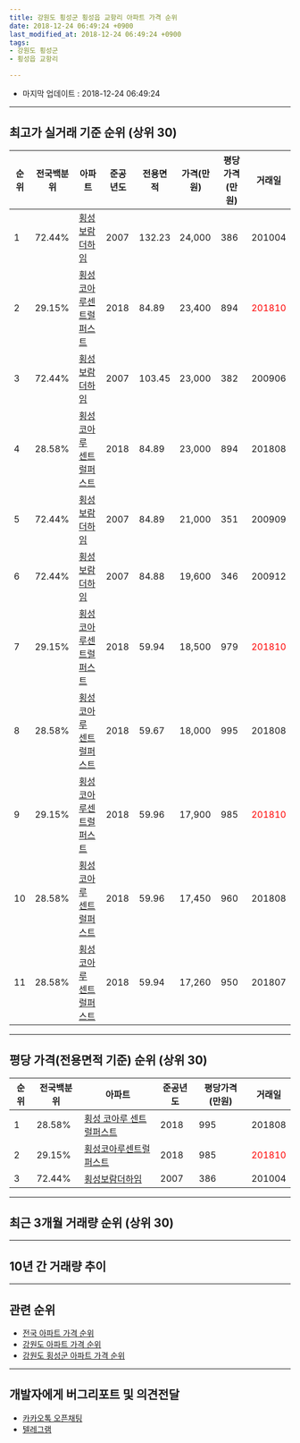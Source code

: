 ```yaml
---
title: 강원도 횡성군 횡성읍 교항리 아파트 가격 순위
date: 2018-12-24 06:49:24 +0900
last_modified_at: 2018-12-24 06:49:24 +0900
tags:
- 강원도 횡성군
- 횡성읍 교항리

---
```


* 마지막 업데이트 : 2018-12-24 06:49:24

---

## 최고가 실거래 기준 순위 (상위 30)


|순위|전국백분위|아파트|준공년도|전용면적|가격(만원)|평당가격(만원)|거래일|
|---|---|---|---|---|---|---|---|
|1|72.44%|[횡성보람더하임](https://search.naver.com/search.naver?query=%EA%B0%95%EC%9B%90%EB%8F%84+%ED%9A%A1%EC%84%B1%EA%B5%B0+%ED%9A%A1%EC%84%B1%EC%9D%8D+%EA%B5%90%ED%95%AD%EB%A6%AC+%ED%9A%A1%EC%84%B1%EB%B3%B4%EB%9E%8C%EB%8D%94%ED%95%98%EC%9E%84)|2007|132.23|24,000|386|201004|
|2|29.15%|[횡성코아루센트럴퍼스트](https://search.naver.com/search.naver?query=%EA%B0%95%EC%9B%90%EB%8F%84+%ED%9A%A1%EC%84%B1%EA%B5%B0+%ED%9A%A1%EC%84%B1%EC%9D%8D+%EA%B5%90%ED%95%AD%EB%A6%AC+%ED%9A%A1%EC%84%B1%EC%BD%94%EC%95%84%EB%A3%A8%EC%84%BC%ED%8A%B8%EB%9F%B4%ED%8D%BC%EC%8A%A4%ED%8A%B8)|2018|84.89|23,400|894|<span style="color:red">201810</span>|
|3|72.44%|[횡성보람더하임](https://search.naver.com/search.naver?query=%EA%B0%95%EC%9B%90%EB%8F%84+%ED%9A%A1%EC%84%B1%EA%B5%B0+%ED%9A%A1%EC%84%B1%EC%9D%8D+%EA%B5%90%ED%95%AD%EB%A6%AC+%ED%9A%A1%EC%84%B1%EB%B3%B4%EB%9E%8C%EB%8D%94%ED%95%98%EC%9E%84)|2007|103.45|23,000|382|200906|
|4|28.58%|[횡성 코아루 센트럴퍼스트](https://search.naver.com/search.naver?query=%EA%B0%95%EC%9B%90%EB%8F%84+%ED%9A%A1%EC%84%B1%EA%B5%B0+%ED%9A%A1%EC%84%B1%EC%9D%8D+%EA%B5%90%ED%95%AD%EB%A6%AC+%ED%9A%A1%EC%84%B1+%EC%BD%94%EC%95%84%EB%A3%A8+%EC%84%BC%ED%8A%B8%EB%9F%B4%ED%8D%BC%EC%8A%A4%ED%8A%B8)|2018|84.89|23,000|894|201808|
|5|72.44%|[횡성보람더하임](https://search.naver.com/search.naver?query=%EA%B0%95%EC%9B%90%EB%8F%84+%ED%9A%A1%EC%84%B1%EA%B5%B0+%ED%9A%A1%EC%84%B1%EC%9D%8D+%EA%B5%90%ED%95%AD%EB%A6%AC+%ED%9A%A1%EC%84%B1%EB%B3%B4%EB%9E%8C%EB%8D%94%ED%95%98%EC%9E%84)|2007|84.89|21,000|351|200909|
|6|72.44%|[횡성보람더하임](https://search.naver.com/search.naver?query=%EA%B0%95%EC%9B%90%EB%8F%84+%ED%9A%A1%EC%84%B1%EA%B5%B0+%ED%9A%A1%EC%84%B1%EC%9D%8D+%EA%B5%90%ED%95%AD%EB%A6%AC+%ED%9A%A1%EC%84%B1%EB%B3%B4%EB%9E%8C%EB%8D%94%ED%95%98%EC%9E%84)|2007|84.88|19,600|346|200912|
|7|29.15%|[횡성코아루센트럴퍼스트](https://search.naver.com/search.naver?query=%EA%B0%95%EC%9B%90%EB%8F%84+%ED%9A%A1%EC%84%B1%EA%B5%B0+%ED%9A%A1%EC%84%B1%EC%9D%8D+%EA%B5%90%ED%95%AD%EB%A6%AC+%ED%9A%A1%EC%84%B1%EC%BD%94%EC%95%84%EB%A3%A8%EC%84%BC%ED%8A%B8%EB%9F%B4%ED%8D%BC%EC%8A%A4%ED%8A%B8)|2018|59.94|18,500|979|<span style="color:red">201810</span>|
|8|28.58%|[횡성 코아루 센트럴퍼스트](https://search.naver.com/search.naver?query=%EA%B0%95%EC%9B%90%EB%8F%84+%ED%9A%A1%EC%84%B1%EA%B5%B0+%ED%9A%A1%EC%84%B1%EC%9D%8D+%EA%B5%90%ED%95%AD%EB%A6%AC+%ED%9A%A1%EC%84%B1+%EC%BD%94%EC%95%84%EB%A3%A8+%EC%84%BC%ED%8A%B8%EB%9F%B4%ED%8D%BC%EC%8A%A4%ED%8A%B8)|2018|59.67|18,000|995|201808|
|9|29.15%|[횡성코아루센트럴퍼스트](https://search.naver.com/search.naver?query=%EA%B0%95%EC%9B%90%EB%8F%84+%ED%9A%A1%EC%84%B1%EA%B5%B0+%ED%9A%A1%EC%84%B1%EC%9D%8D+%EA%B5%90%ED%95%AD%EB%A6%AC+%ED%9A%A1%EC%84%B1%EC%BD%94%EC%95%84%EB%A3%A8%EC%84%BC%ED%8A%B8%EB%9F%B4%ED%8D%BC%EC%8A%A4%ED%8A%B8)|2018|59.96|17,900|985|<span style="color:red">201810</span>|
|10|28.58%|[횡성 코아루 센트럴퍼스트](https://search.naver.com/search.naver?query=%EA%B0%95%EC%9B%90%EB%8F%84+%ED%9A%A1%EC%84%B1%EA%B5%B0+%ED%9A%A1%EC%84%B1%EC%9D%8D+%EA%B5%90%ED%95%AD%EB%A6%AC+%ED%9A%A1%EC%84%B1+%EC%BD%94%EC%95%84%EB%A3%A8+%EC%84%BC%ED%8A%B8%EB%9F%B4%ED%8D%BC%EC%8A%A4%ED%8A%B8)|2018|59.96|17,450|960|201808|
|11|28.58%|[횡성 코아루 센트럴퍼스트](https://search.naver.com/search.naver?query=%EA%B0%95%EC%9B%90%EB%8F%84+%ED%9A%A1%EC%84%B1%EA%B5%B0+%ED%9A%A1%EC%84%B1%EC%9D%8D+%EA%B5%90%ED%95%AD%EB%A6%AC+%ED%9A%A1%EC%84%B1+%EC%BD%94%EC%95%84%EB%A3%A8+%EC%84%BC%ED%8A%B8%EB%9F%B4%ED%8D%BC%EC%8A%A4%ED%8A%B8)|2018|59.94|17,260|950|201807|


---

## 평당 가격(전용면적 기준) 순위 (상위 30)


|순위|전국백분위|아파트|준공년도|평당가격(만원)|거래일|
|---|---|---|---|---|---|
|1|28.58%|[횡성 코아루 센트럴퍼스트](https://search.naver.com/search.naver?query=%EA%B0%95%EC%9B%90%EB%8F%84+%ED%9A%A1%EC%84%B1%EA%B5%B0+%ED%9A%A1%EC%84%B1%EC%9D%8D+%EA%B5%90%ED%95%AD%EB%A6%AC+%ED%9A%A1%EC%84%B1+%EC%BD%94%EC%95%84%EB%A3%A8+%EC%84%BC%ED%8A%B8%EB%9F%B4%ED%8D%BC%EC%8A%A4%ED%8A%B8)|2018|995|201808|
|2|29.15%|[횡성코아루센트럴퍼스트](https://search.naver.com/search.naver?query=%EA%B0%95%EC%9B%90%EB%8F%84+%ED%9A%A1%EC%84%B1%EA%B5%B0+%ED%9A%A1%EC%84%B1%EC%9D%8D+%EA%B5%90%ED%95%AD%EB%A6%AC+%ED%9A%A1%EC%84%B1%EC%BD%94%EC%95%84%EB%A3%A8%EC%84%BC%ED%8A%B8%EB%9F%B4%ED%8D%BC%EC%8A%A4%ED%8A%B8)|2018|985|<span style="color:red">201810</span>|
|3|72.44%|[횡성보람더하임](https://search.naver.com/search.naver?query=%EA%B0%95%EC%9B%90%EB%8F%84+%ED%9A%A1%EC%84%B1%EA%B5%B0+%ED%9A%A1%EC%84%B1%EC%9D%8D+%EA%B5%90%ED%95%AD%EB%A6%AC+%ED%9A%A1%EC%84%B1%EB%B3%B4%EB%9E%8C%EB%8D%94%ED%95%98%EC%9E%84)|2007|386|201004|


---

## 최근 3개월 거래량 순위 (상위 30)


<div style="width:100%;">
    <canvas id="deal_count_ranking" height="250"></canvas>
</div>


<script>
new Chart(document.getElementById("deal_count_ranking"), {
    type: 'horizontalBar',
    data: {
        labels: ['횡성코아루센트럴퍼스트', '횡성보람더하임'],
        datasets: [{
            label: '실거래 수',
            data: [4, 1],
            borderColor: "rgba(255, 0, 128, 1)",
            backgroundColor: "rgba(255, 0, 128, 0.5)",
            fill: false,
        }]
    },
    options: {
        responsive: true,
        title: {
            display: true,
            text: '최근 3개월 거래량 순위'
        },
        tooltips: {
            mode: 'index',
            intersect: false,
            callbacks: {
                title: function(tooltipItems, data) {
                    return "실거래 수:";
                },
                label: function(tooltipItem, data) {
                    return data.labels[tooltipItem.index] + ": " + tooltipItem.xLabel;
                }
            }
        },
        hover: {
            mode: 'nearest',
            intersect: true
        },
        scales: {
            xAxes: [{
                display: true,
                scaleLabel: {
                    display: true,
                    labelString: '실거래 수'
                },
                ticks: {
                    suggestedMin: 0,
                }
            }],
            yAxes: [{
                display: true,
                ticks: {
                    autoSkip: false,
                    callback: function(value, index, values) {
                        if (value.length > 15)
                            return value.substr(0, 13) + "...";
                        else
                            return value;
                    }
                },
                scaleLabel: {
                    display: false,
                }
            }]
        }
    }
});

</script>


---

## 10년 간 거래량 추이


<div style="width:100%;">
    <canvas id="deal_progress" height="250"></canvas>
</div>

<script>
new Chart(document.getElementById("deal_progress"), {
    type: 'line',
    data: {
        labels: ['200812','200901','200902','200903','200904','200905','200906','200907','200908','200909','200910','200911','200912','201001','201002','201003','201004','201005','201006','201007','201008','201009','201010','201011','201012','201101','201102','201103','201104','201105','201106','201107','201108','201109','201110','201111','201112','201201','201202','201203','201204','201205','201206','201207','201208','201209','201210','201211','201212','201301','201302','201303','201304','201305','201306','201307','201308','201309','201310','201311','201312','201401','201402','201403','201404','201405','201406','201407','201408','201409','201410','201411','201412','201501','201502','201503','201504','201505','201506','201507','201508','201509','201510','201511','201512','201601','201602','201603','201604','201605','201606','201607','201608','201609','201610','201611','201612','201701','201702','201703','201704','201705','201706','201707','201708','201709','201710','201711','201712','201801','201802','201803','201804','201805','201806','201807','201808','201809','201810','201811','201812'],
        datasets: [{
            label: '실거래 수',
            pointRadius: 1,
            data: [3, 3, 6, 1, 2, 7, 25, 9, 5, 3, 13, 0, 11, 0, 0, 9, 5, 0, 0, 1, 1, 0, 3, 1, 1, 2, 0, 2, 1, 2, 0, 0, 6, 2, 1, 1, 0, 0, 3, 0, 3, 0, 2, 1, 3, 1, 1, 1, 1, 1, 0, 0, 1, 0, 0, 0, 2, 1, 0, 0, 1, 1, 1, 0, 1, 1, 0, 2, 0, 1, 1, 1, 1, 1, 2, 6, 1, 0, 0, 3, 2, 1, 1, 1, 0, 2, 1, 1, 0, 0, 0, 0, 0, 3, 1, 0, 1, 0, 0, 2, 1, 0, 1, 2, 0, 1, 2, 1, 0, 2, 0, 1, 1, 1, 1, 1, 6, 2, 4, 0, 1],
            borderColor: "rgba(255, 201, 14, 1)",
            backgroundColor: "rgba(255, 201, 14, 0.5)",
            fill: true,
        }]
    },
    options: {
        responsive: true,
        title: {
            display: true,
            text: '10년간 거래량 추이'
        },
        tooltips: {
            mode: 'index',
            intersect: false,
        },
        hover: {
            mode: 'nearest',
            intersect: true
        },
        scales: {
            xAxes: [{
                display: true,
                scaleLabel: {
                    display: true,
                    labelString: '년/월'
                }
            }],
            yAxes: [{
                display: true,
                ticks: {
                    suggestedMin: 0,
                },
                scaleLabel: {
                    display: true,
                    labelString: '실거래 수'
                }
            }]
        }
    }
});

</script>


---

## 관련 순위

- [전국 아파트 가격 순위](https://inasie.github.io/apt-ranking/전국)
- [강원도 아파트 가격 순위](https://inasie.github.io/apt-ranking/강원도)
- [강원도 횡성군 아파트 가격 순위](https://inasie.github.io/apt-ranking/강원도-횡성군)


---

## 개발자에게 버그리포트 및 의견전달

- [카카오톡 오픈채팅](https://open.kakao.com/o/gLJUAP4)
- [텔레그램](https://t.me/inasie)

